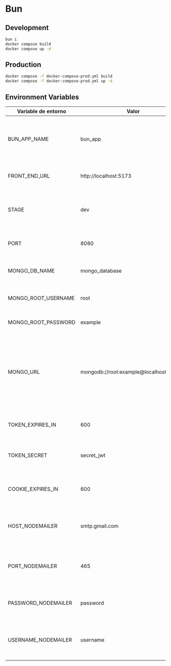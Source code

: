 # Bun 

## Development

```bash
bun i
docker compose build
docker compose up -d
```

## Production

```bash
docker compose -f docker-compose-prod.yml build
docker compose -f docker-compose-prod.yml up -d
```

## Environment Variables
| Variable de entorno    | Valor            | Descripción                                                                            |
|------------------------|------------------|----------------------------------------------------------------------------------------|
| BUN_APP_NAME           | bun_app          | Nombre de la aplicación, utilizado para nomenclatura y referencia en scripts y configuración |
| FRONT_END_URL          | http://localhost:5173 | URL del front-end asociado a la aplicación                                            |
| STAGE                  | dev              | Entorno actual del proyecto. En este caso, desarrollo ("dev")                          |
| PORT                   | 8080             | Puerto en el que se ejecutará la aplicación                                           |
| MONGO_DB_NAME          | mongo_database   | Nombre de la base de datos de MongoDB                                                  |
| MONGO_ROOT_USERNAME    | root             | Nombre de usuario root para MongoDB                                                    |
| MONGO_ROOT_PASSWORD    | example          | Contraseña root para MongoDB                                                           |
| MONGO_URL              | mongodb://root:example@localhost:27017/ | URL de conexión completa a la base de datos de MongoDB, que incluye nombre de usuario, contraseña, dominio y puerto  |
| TOKEN_EXPIRES_IN       | 600              | Duración de validez del token JWT en segundos                                          |
| TOKEN_SECRET           | secret_jwt       | Clave secreta para la generación y validación de tokens JWT                            |
| COOKIE_EXPIRES_IN      | 600              | Duración de validez de la cookie de sesión en segundos                                  | |
| HOST_NODEMAILER        | smtp.gmail.com   | Host del servidor SMTP para el servicio de correo electrónico                            |
| PORT_NODEMAILER        | 465              | Puerto del servidor SMTP para el servicio de correo electrónico                         |
| PASSWORD_NODEMAILER    | password         | Contraseña para la autenticación en el servidor SMTP                                    |
| USERNAME_NODEMAILER    | username         | Nombre de usuario para la autenticación en el servidor SMTP                             |
